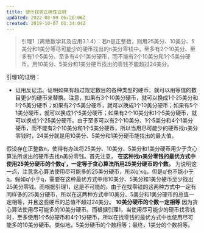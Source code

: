 ```yaml
---
title: 硬币找零正确性证明
updated: 2022-08-09 06:26:06Z
created: 2019-10-07 01:34:04Z
---
```


>引理1（离散数学其及应用3.1.4）：若n是正整数，则用25美分、10美分、5美分和1美分等尽可能少的硬币找出的n美分零钱中，至多有2个10美分、至多有1个5美分、至多有4个1美分硬币，而不能有2个10美分和1个5美分硬币。用10美分、5美分和1美分硬币找出的零钱不能超过24美分。

引理1的证明：
* 证用反证法。证明如果有超过规定数目的各种类型的硬币，就可以用等值的数目更少的硬币来替换。注意，如果有3个10美分硬币，就可以换成1个25美分和1个5美分硬币；如果有2个5美分硬币，就可以换成1个10美分硬币；如果有5个1美分硬币，就可以换成1个5美分硬币；如果有2个10美分和1个5美分硬币，就可以换成1个25美分硬币。由于至多可以有2个10美分、1个5美分和4个1美分硬币，而不能有2个10美分和1个5美分硬币，所以当用尽可能少的硬币找n美分零钱时，24美分就是用10美分、5美分和1美分硬币能找出的最大值。

假设存在正整数n，使得有办法将25美分、10美分、5美分和1美分硬币用少于贪心算法所求出的硬币去找n美分零钱。首先注意，
**在这种找n美分零钱的最优方式中使用25美分硬币的个数q′，一定等于贪心算法所用25美分硬币的个数。**
为说明这一点，注意贪心算法使用尽可能多的25美分硬币，所以q′≤q。但是q′也不能小于q。假如q′小于q，需要在这种最优方式中用10美分、5美分和1美分硬币至少找出25美分零钱。而根据引理1，这是不可能的。由于在找零钱的这两种方式中一定有同样多的25美分硬币，所以在这两种方式中10美分、5美分和1美分硬币的总值一定相等，并且这些硬币的总值不超过24美分。
**10美分硬币的个数一定相等**
因为贪心算法使用尽可能多的10美分硬币。而根据引理1，当使用尽可能少的硬币找零钱时，至多使用1个5分硬币和4个1分硬币，所以在找零钱的最优方式中也使用尽可能多的10美分硬币。类似地，5美分硬币的个数相等；最终，1美分的个数相等。
